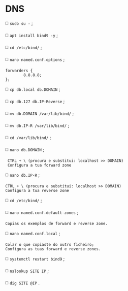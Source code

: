 # DNS

◻️ `sudo su -` ;

◻️ `apt install bind9 -y` ;

◻️ `cd /etc/bind/` ;

◻️ `nano named.conf.options` ;
```
forwarders {
        8.8.8.8;
};
```
◻️ `cp db.local db.DOMAIN` ;

◻️ `cp db.127 db.IP-Reverse` ;

◻️ `mv db.DOMAIN /var/lib/bind/` ;

◻️ `mv db.IP-R /var/lib/bind/` ;

◻️ `cd /var/lib/bind/` ;

◻️ `nano db.DOMAIN` ;

```
 CTRL + \ (procura e substitui: localhost >> DOMAIN)
 Configura a tua forward zone
```
◻️ `nano db.IP-R` ;
```
CTRL + \ (procura e substitui: localhost >> DOMAIN)
Configura a tua reverse zone
```
◻️ `cd /etc/bind/` ;

◻️ `nano named.conf.default-zones` ;
```
Copias os exemplos de forward e reverse zone.
```
◻️ `nano named.conf.local` ;
```
Colar o que copiaste do outro ficheiro;
Configura as tuas forward e reverse zones.
```
◻️ `systemctl restart bind9` ;

◻️ `nslookup SITE IP` ;

◻️ `dig SITE @IP` .
